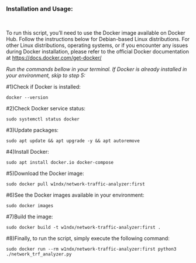 <h3>Installation and Usage:</h3><br>

To run this script, you’ll need to use the Docker image available on Docker Hub. Follow the instructions below for Debian-based Linux distributions. For other Linux distributions, operating systems, or if you encounter any issues during Docker installation, please refer to the official Docker documentation at https://docs.docker.com/get-docker/

*Run the commands bellow in your terminal. If Docker is already installed in your environment, skip to step 5:*<br>

#1)Check if Docker is installed:<br> 

`docker --version`

#2)Check Docker service status:<br> 

`sudo systemctl status docker`

#3)Update packages:<br> 

`sudo apt update && apt upgrade -y && apt autoremove`

#4)Install Docker:<br> 

`sudo apt install docker.io docker-compose`

#5)Download the Docker image:<br>

`sudo docker pull w1ndx/network-traffic-analyzer:first`

#6)See the Docker images available in your environment:<br> 

`sudo docker images`

#7)Build the image:<br>

`sudo docker build -t w1ndx/network-traffic-analyzer:first .`

#8)Finally, to run the script, simply execute the following command:<br>

`sudo docker run --rm w1ndx/network-traffic-analyzer:first python3 ./network_trf_analyzer.py`
